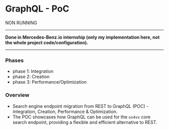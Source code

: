 # GraphQL - PoC

NON RUNNING

** **

**Done in Mercedes-Benz.io internship (only my implementation here, not the whole project code/configuration).**

** **

### Phases

- phase 1: Integration
- phase 2: Creation
- phase 3: Performance/Optimization

### Overview

- Search engine endpoint migration from REST to GraphQL (POC) - Integration, Creation, Performance & Optimization.
- The POC showcases how GraphQL can be used for the `os4vs` core search endpoint, providing a flexible and efficient alternative to REST.

